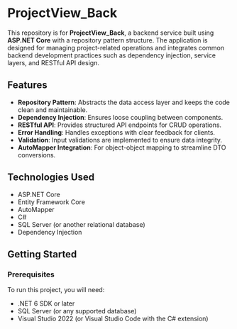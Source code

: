 # ProjectView_Back

This repository is for **ProjectView_Back**, a backend service built using **ASP.NET Core** with a repository pattern structure. The application is designed for managing project-related operations and integrates common backend development practices such as dependency injection, service layers, and RESTful API design.

## Features

- **Repository Pattern**: Abstracts the data access layer and keeps the code clean and maintainable.
- **Dependency Injection**: Ensures loose coupling between components.
- **RESTful API**: Provides structured API endpoints for CRUD operations.
- **Error Handling**: Handles exceptions with clear feedback for clients.
- **Validation**: Input validations are implemented to ensure data integrity.
- **AutoMapper Integration**: For object-object mapping to streamline DTO conversions.

## Technologies Used

- ASP.NET Core
- Entity Framework Core
- AutoMapper
- C#
- SQL Server (or another relational database)
- Dependency Injection

## Getting Started

### Prerequisites

To run this project, you will need:

- .NET 6 SDK or later
- SQL Server (or any supported database)
- Visual Studio 2022 (or Visual Studio Code with the C# extension)
